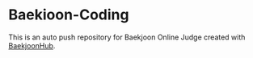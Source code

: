 # Baekioon-Coding
This is an auto push repository for Baekjoon Online Judge created with [BaekjoonHub](https://github.com/BaekjoonHub/BaekjoonHub).
